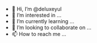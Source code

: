 - 👋 Hi, I’m @deluxeyul
- 👀 I’m interested in ...
- 🌱 I’m currently learning ...
- 💞️ I’m looking to collaborate on ...
- 📫 How to reach me ...

<!---
deluxeyul/deluxeyul is a ✨ special ✨ repository because its `README.md` (this file) appears on your GitHub profile.
You can click the Preview link to take a look at your changes.
--->
